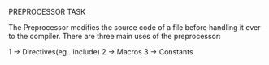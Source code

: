 PREPROCESSOR TASK

The Preprocessor modifies the source code of a file before handling it over to the compiler. There are three main uses of the preprocessor:


1 -> Directives(eg...include)
2 -> Macros
3 -> Constants